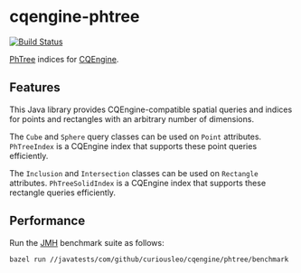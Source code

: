 # cqengine-phtree

[![Build Status](https://github.com/github/docs/actions/workflows/main.yml/badge.svg?branch=master)](https://github.com/curiousleo/cqengine-phtree/actions?query=branch%3Amaster)


[PhTree](https://github.com/tzaeschke/phtree) indices for [CQEngine](https://github.com/npgall/cqengine).

## Features

This Java library provides CQEngine-compatible spatial queries and indices for points and rectangles with an arbitrary number of dimensions.

The `Cube` and `Sphere` query classes can be used on `Point` attributes. `PhTreeIndex` is a CQEngine index that supports these point queries efficiently.

The `Inclusion` and `Intersection` classes can be used on `Rectangle` attributes. `PhTreeSolidIndex` is a CQEngine index that supports these rectangle queries efficiently.

## Performance

Run the [JMH](https://openjdk.java.net/projects/code-tools/jmh/) benchmark suite as follows:

```
bazel run //javatests/com/github/curiousleo/cqengine/phtree/benchmark
```
